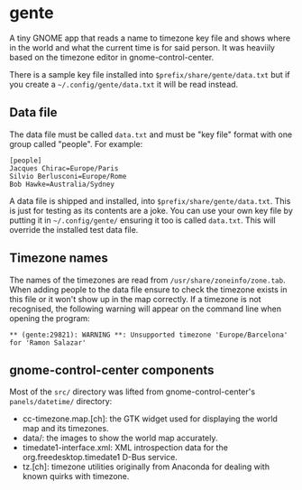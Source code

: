 gente
=====

A tiny GNOME app that reads a name to timezone key file and shows
where in the world and what the current time is for said person. It
was heaviily based on the timezone editor in gnome-control-center.

There is a sample key file installed into `$prefix/share/gente/data.txt`
but if you create a `~/.config/gente/data.txt` it will be read instead.

Data file
---------

The data file must be called `data.txt` and must be "key file" format
with one group called "people". For example:

```
[people]
Jacques Chirac=Europe/Paris
Silvio Berlusconi=Europe/Rome
Bob Hawke=Australia/Sydney
```

A data file is shipped and installed, into `$prefix/share/gente/data.txt`.
This is just for testing as its contents are a joke. You can use
your own key file by putting it in `~/.config/gente/` ensuring it too
is called `data.txt`. This will override the installed test data file.

Timezone names
--------------

The names of the timezones are read from
`/usr/share/zoneinfo/zone.tab`. When adding people to the data file
ensure to check the timezone exists in this file or it won't show up
in the map correctly. If a timezone is not recognised, the following
warning will appear on the command line when opening the program:

``** (gente:29821): WARNING **: Unsupported timezone 'Europe/Barcelona' for 'Ramon Salazar'``

gnome-control-center components
-------------------------------

Most of the `src/` directory was lifted from gnome-control-center's
`panels/datetime/` directory:

* cc-timezone.map.[ch]: the GTK widget used for displaying the world
  map and its timezones.
* data/: the images to show the world map accurately.
* timedate1-interface.xml: XML introspection data for the
  org.freedesktop.timedate1 D-Bus service.
* tz.[ch]: timezone utilities originally from Anaconda for dealing
  with known quirks with timezone.
